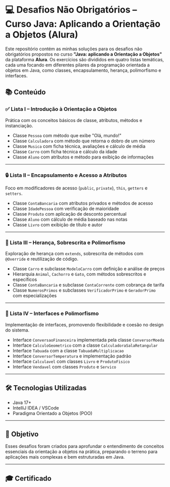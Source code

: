 # 💻 Desafios Não Obrigatórios – Curso Java: Aplicando a Orientação a Objetos (Alura)

Este repositório contém as minhas soluções para os desafios não obrigatórios propostos no curso **"Java: aplicando a Orientação a Objetos"** da plataforma **Alura**. Os exercícios são divididos em quatro listas temáticas, cada uma focando em diferentes pilares da programação orientada a objetos em Java, como classes, encapsulamento, herança, polimorfismo e interfaces.

## 📚 Conteúdo

### ✅ Lista I – Introdução à Orientação a Objetos

Prática com os conceitos básicos de classe, atributos, métodos e instanciação.

- Classe `Pessoa` com método que exibe "Olá, mundo!"
- Classe `Calculadora` com método que retorna o dobro de um número
- Classe `Musica` com ficha técnica, avaliações e cálculo de média
- Classe `Carro` com ficha técnica e cálculo da idade
- Classe `Aluno` com atributos e método para exibição de informações

---

### 🔒 Lista II – Encapsulamento e Acesso a Atributos

Foco em modificadores de acesso (`public`, `private`), `this`, `getters` e `setters`.

- Classe `ContaBancaria` com atributos privados e métodos de acesso
- Classe `IdadePessoa` com verificação de maioridade
- Classe `Produto` com aplicação de desconto percentual
- Classe `Aluno` com cálculo de média baseado nas notas
- Classe `Livro` com exibição de título e autor

---

### 🧬 Lista III – Herança, Sobrescrita e Polimorfismo

Exploração de herança com `extends`, sobrescrita de métodos com `@Override` e reutilização de código.

- Classe `Carro` e subclasse `ModeloCarro` com definição e análise de preços
- Hierarquia `Animal`, `Cachorro` e `Gato`, com métodos sobrescritos e específicos
- Classe `ContaBancaria` e subclasse `ContaCorrente` com cobrança de tarifa
- Classe `NumerosPrimos` e subclasses `VerificadorPrimo` e `GeradorPrimo` com especializações

---

### 🔌 Lista IV – Interfaces e Polimorfismo

Implementação de interfaces, promovendo flexibilidade e coesão no design do sistema.

- Interface `ConversaoFinanceira` implementada pela classe `ConversorMoeda`
- Interface `CalculoGeometrico` com a classe `CalculadoraSalaRetangular`
- Interface `Tabuada` com a classe `TabuadaMultiplicacao`
- Interface `ConversorTemperatura` e implementação padrão
- Interface `Calculavel` com classes `Livro` e `ProdutoFisico`
- Interface `Vendavel` com classes `Produto` e `Servico`

---

## 🛠️ Tecnologias Utilizadas

- Java 17+
- IntelliJ IDEA / VSCode
- Paradigma Orientado a Objetos (POO)

---

## 🎯 Objetivo

Esses desafios foram criados para aprofundar o entendimento de conceitos essenciais da orientação a objetos na prática, preparando o terreno para aplicações mais complexas e bem estruturadas em Java.

---

## 🎓 Certificado


